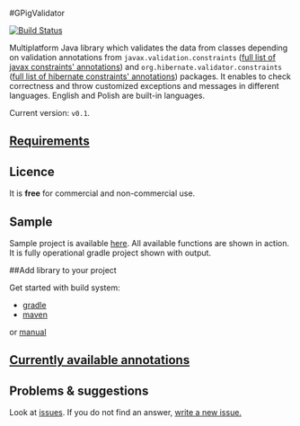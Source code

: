 #GPigValidator

[![Build Status](https://travis-ci.org/pablo127/GPigValidator.svg?branch=master)](https://travis-ci.org/pablo127/GPigValidator)

Multiplatform Java library which validates the data from classes depending on validation annotations from `javax.validation.constraints` ([full list of javax constraints' annotations](http://docs.oracle.com/javaee/6/api/javax/validation/constraints/package-summary.html)) and `org.hibernate.validator.constraints` ([full list of hibernate constraints' annotations](https://docs.jboss.org/hibernate/validator/4.3/api/org/hibernate/validator/constraints/package-summary.html)) packages. It enables to check correctness and throw customized exceptions and messages in different languages. English and Polish are built-in languages.

Current version: `v0.1`.

## [Requirements](https://bitbucket.org/pablo127/gpigvalidator/wiki/requirements)

## Licence
It is **free** for commercial and non-commercial use.

## Sample
Sample project is available [here](https://bitbucket.org/snippets/pablo127/EkKgE). All available functions are shown in action. It is fully operational gradle project shown with output.

##Add library to your project

Get started with build system:

* [gradle](https://bitbucket.org/pablo127/gpigvalidator/wiki/gradle)
* [maven](https://bitbucket.org/pablo127/gpigvalidator/wiki/maven)

or [manual](https://bitbucket.org/pablo127/gpigvalidator/wiki/manual)

## [Currently available annotations](https://bitbucket.org/pablo127/gpigvalidator/wiki/available_annotations)

## Problems & suggestions
Look at [issues](https://bitbucket.org/pablo127/gpigvalidator/issues). If you do not find an answer, [write a new issue.](https://bitbucket.org/pablo127/gpigvalidator/issues/new)